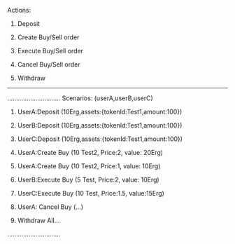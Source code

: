 Actions:

1. Deposit

2. Create Buy/Sell order

3. Execute Buy/Sell order

4. Cancel Buy/Sell order

5. Withdraw

---

..............................
Scenarios: (userA,userB,userC)

1. UserA:Deposit (10Erg,assets:{tokenId:Test1,amount:100})
2. UserB:Deposit (10Erg,assets:{tokenId:Test1,amount:100})
3. UserC:Deposit (10Erg,assets:{tokenId:Test1,amount:100})

4. UserA:Create Buy (10 Test2, Price:2, value: 20Erg)
5. UserA:Create Buy (10 Test2, Price:1, value: 10Erg)
6. UserB:Execute Buy (5 Test, Price:2, value: 10Erg)
7. UserC:Execute Buy (10 Test, Price:1.5, value:15Erg)

8. UserA: Cancel Buy (...)

9. Withdraw All...

..............................
